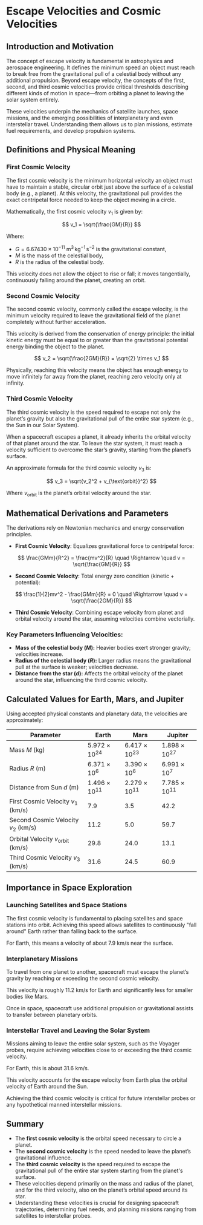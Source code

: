 # Escape Velocities and Cosmic Velocities

## Introduction and Motivation

The concept of escape velocity is fundamental in astrophysics and aerospace engineering. It defines the minimum speed an object must reach to break free from the gravitational pull of a celestial body without any additional propulsion. Beyond escape velocity, the concepts of the first, second, and third cosmic velocities provide critical thresholds describing different kinds of motion in space—from orbiting a planet to leaving the solar system entirely.

These velocities underpin the mechanics of satellite launches, space missions, and the emerging possibilities of interplanetary and even interstellar travel. Understanding them allows us to plan missions, estimate fuel requirements, and develop propulsion systems.

## Definitions and Physical Meaning

### First Cosmic Velocity

The first cosmic velocity is the minimum horizontal velocity an object must have to maintain a stable, circular orbit just above the surface of a celestial body (e.g., a planet). At this velocity, the gravitational pull provides the exact centripetal force needed to keep the object moving in a circle.

Mathematically, the first cosmic velocity $v_1$ is given by:

$$
v_1 = \sqrt{\frac{GM}{R}}
$$

Where:

- $G = 6.67430 \times 10^{-11} \ \mathrm{m}^3\,\mathrm{kg}^{-1}\,\mathrm{s}^{-2}$ is the gravitational constant,
- $M$ is the mass of the celestial body,
- $R$ is the radius of the celestial body.

This velocity does not allow the object to rise or fall; it moves tangentially, continuously falling around the planet, creating an orbit.

### Second Cosmic Velocity

The second cosmic velocity, commonly called the escape velocity, is the minimum velocity required to leave the gravitational field of the planet completely without further acceleration.

This velocity is derived from the conservation of energy principle: the initial kinetic energy must be equal to or greater than the gravitational potential energy binding the object to the planet.

$$
v_2 = \sqrt{\frac{2GM}{R}} = \sqrt{2} \times v_1
$$

Physically, reaching this velocity means the object has enough energy to move infinitely far away from the planet, reaching zero velocity only at infinity.

### Third Cosmic Velocity

The third cosmic velocity is the speed required to escape not only the planet’s gravity but also the gravitational pull of the entire star system (e.g., the Sun in our Solar System).

When a spacecraft escapes a planet, it already inherits the orbital velocity of that planet around the star. To leave the star system, it must reach a velocity sufficient to overcome the star’s gravity, starting from the planet’s surface.

An approximate formula for the third cosmic velocity $v_3$ is:

$$
v_3 = \sqrt{v_2^2 + v_{\text{orbit}}^2}
$$

Where $v_{\text{orbit}}$ is the planet’s orbital velocity around the star.

## Mathematical Derivations and Parameters

The derivations rely on Newtonian mechanics and energy conservation principles.

- **First Cosmic Velocity**: Equalizes gravitational force to centripetal force:

$$
\frac{GMm}{R^2} = \frac{mv^2}{R} \quad \Rightarrow \quad v = \sqrt{\frac{GM}{R}}
$$

- **Second Cosmic Velocity**: Total energy zero condition (kinetic + potential):

$$
\frac{1}{2}mv^2 - \frac{GMm}{R} = 0 \quad \Rightarrow \quad v = \sqrt{\frac{2GM}{R}}
$$

- **Third Cosmic Velocity**: Combining escape velocity from planet and orbital velocity around the star, assuming velocities combine vectorially.

### Key Parameters Influencing Velocities:

- **Mass of the celestial body ($M$):** Heavier bodies exert stronger gravity; velocities increase.
- **Radius of the celestial body ($R$):** Larger radius means the gravitational pull at the surface is weaker; velocities decrease.
- **Distance from the star ($d$):** Affects the orbital velocity of the planet around the star, influencing the third cosmic velocity.

## Calculated Values for Earth, Mars, and Jupiter

Using accepted physical constants and planetary data, the velocities are approximately:

| Parameter            | Earth               | Mars                | Jupiter             |
|----------------------|---------------------|---------------------|---------------------|
| Mass $M$ (kg)        | $5.972 \times 10^{24}$ | $6.417 \times 10^{23}$ | $1.898 \times 10^{27}$ |
| Radius $R$ (m)       | $6.371 \times 10^{6}$  | $3.390 \times 10^{6}$  | $6.991 \times 10^{7}$  |
| Distance from Sun $d$ (m) | $1.496 \times 10^{11}$ | $2.279 \times 10^{11}$ | $7.785 \times 10^{11}$ |
| First Cosmic Velocity $v_1$ (km/s)  | 7.9                 | 3.5                 | 42.2                |
| Second Cosmic Velocity $v_2$ (km/s) | 11.2                | 5.0                 | 59.7                |
| Orbital Velocity $v_{\text{orbit}}$ (km/s) | 29.8                | 24.0                | 13.1                |
| Third Cosmic Velocity $v_3$ (km/s)  | 31.6                | 24.5                | 60.9                |

## Importance in Space Exploration

### Launching Satellites and Space Stations

The first cosmic velocity is fundamental to placing satellites and space stations into orbit. Achieving this speed allows satellites to continuously "fall around" Earth rather than falling back to the surface.

For Earth, this means a velocity of about 7.9 km/s near the surface.

### Interplanetary Missions

To travel from one planet to another, spacecraft must escape the planet’s gravity by reaching or exceeding the second cosmic velocity.

This velocity is roughly 11.2 km/s for Earth and significantly less for smaller bodies like Mars.

Once in space, spacecraft use additional propulsion or gravitational assists to transfer between planetary orbits.

### Interstellar Travel and Leaving the Solar System

Missions aiming to leave the entire solar system, such as the Voyager probes, require achieving velocities close to or exceeding the third cosmic velocity.

For Earth, this is about 31.6 km/s.

This velocity accounts for the escape velocity from Earth plus the orbital velocity of Earth around the Sun.

Achieving the third cosmic velocity is critical for future interstellar probes or any hypothetical manned interstellar missions.

## Summary

- The **first cosmic velocity** is the orbital speed necessary to circle a planet.
- The **second cosmic velocity** is the speed needed to leave the planet’s gravitational influence.
- The **third cosmic velocity** is the speed required to escape the gravitational pull of the entire star system starting from the planet's surface.
- These velocities depend primarily on the mass and radius of the planet, and for the third velocity, also on the planet’s orbital speed around its star.
- Understanding these velocities is crucial for designing spacecraft trajectories, determining fuel needs, and planning missions ranging from satellites to interstellar probes.
